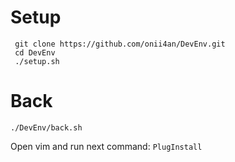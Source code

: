 # Setup

     git clone https://github.com/onii4an/DevEnv.git
     cd DevEnv
     ./setup.sh

# Back

    ./DevEnv/back.sh

Open vim and run next command: `PlugInstall`

